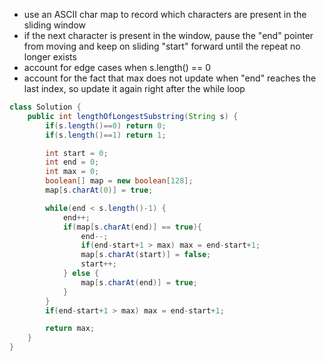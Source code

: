 * use an ASCII char map to record which characters are present in the sliding window
* if the next character is present in the window, pause the "end" pointer from moving and keep on sliding "start" forward until the repeat no longer exists
* account for edge cases when s.length() == 0
* account for the fact that max does not update when "end" reaches the last index, so update it again right after the while loop

```java
class Solution {
    public int lengthOfLongestSubstring(String s) {
        if(s.length()==0) return 0;
        if(s.length()==1) return 1;

        int start = 0;
        int end = 0;
        int max = 0;
        boolean[] map = new boolean[128];
        map[s.charAt(0)] = true;

        while(end < s.length()-1) {
            end++;
            if(map[s.charAt(end)] == true){
                end--;
                if(end-start+1 > max) max = end-start+1;
                map[s.charAt(start)] = false;
                start++;
            } else {
                map[s.charAt(end)] = true;
            }
        }
        if(end-start+1 > max) max = end-start+1;

        return max;
    }
}
```